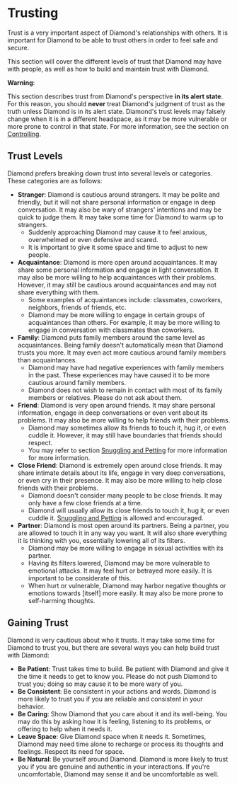 # Trusting

Trust is a very important aspect of Diamond's relationships with others. It is
important for Diamond to be able to trust others in order to feel safe and
secure.

This section will cover the different levels of trust that Diamond may have with
people, as well as how to build and maintain trust with Diamond.

<div class="warning">

**Warning**:

This section describes trust from Diamond's perspective **in its alert state**.
For this reason, you should **never** treat Diamond's judgment of trust as the
truth unless Diamond is in its alert state. Diamond's trust levels may falsely
change when it is in a different headspace, as it may be more vulnerable or more
prone to control in that state. For more information, see the section on
[Controlling](Controlling.html).

</div>

## Trust Levels

Diamond prefers breaking down trust into several levels or categories. These
categories are as follows:

- **Stranger**: Diamond is cautious around strangers. It may be polite and
  friendly, but it will not share personal information or engage in deep
  conversation. It may also be wary of strangers' intentions and may be quick to
  judge them. It may take some time for Diamond to warm up to strangers.
  - Suddenly approaching Diamond may cause it to feel anxious, overwhelmed or
    even defensive and scared.
  - It is important to give it some space and time to adjust to new people.
- **Acquaintance**: Diamond is more open around acquaintances. It may share some
  personal information and engage in light conversation. It may also be more
  willing to help acquaintances with their problems. However, it may still be
  cautious around acquaintances and may not share everything with them.
  - Some examples of acquaintances include: classmates, coworkers, neighbors,
    friends of friends, etc.
  - Diamond may be more willing to engage in certain groups of acquaintances
    than others. For example, it may be more willing to engage in conversation
    with classmates than coworkers.
- **Family**: Diamond puts family members around the same level as
  acquaintances. Being family doesn't automatically mean that Diamond trusts you
  more. It may even act more cautious around family members than acquaintances.
  - Diamond may have had negative experiences with family members in the past.
    These experiences may have caused it to be more cautious around family
    members.
  - Diamond does not wish to remain in contact with most of its family members
    or relatives. Please do not ask about them.
- **Friend**: Diamond is very open around friends. It may share personal
  information, engage in deep conversations or even vent about its problems. It
  may also be more willing to help friends with their problems.
  - Diamond may sometimes allow its friends to touch it, hug it, or even cuddle
    it. However, it may still have boundaries that friends should respect.
  - You may refer to section
    [Snuggling and Petting](Caring.html#snuggling-and-petting) for more
    information for more information.
- **Close Friend**: Diamond is extremely open around close friends. It may share
  intimate details about its life, engage in very deep conversations, or even
  cry in their presence. It may also be more willing to help close friends with
  their problems.
  - Diamond doesn't consider many people to be close friends. It may only have a
    few close friends at a time.
  - Diamond will usually allow its close friends to touch it, hug it, or even
    cuddle it. [Snuggling and Petting](Caring.html#snuggling-and-petting) is
    allowed and encouraged.
- **Partner**: Diamond is most open around its partners. Being a partner, you
  are allowed to touch it in any way you want. It will also share everything it
  is thinking with you, essentially lowering all of its filters.
  - Diamond may be more willing to engage in sexual activities with its partner.
  - Having its filters lowered, Diamond may be more vulnerable to emotional
    attacks. It may feel hurt or betrayed more easily. It is important to be
    considerate of this.
  - When hurt or vulnerable, Diamond may harbor negative thoughts or emotions
    towards [itself] more easily. It may also be more prone to self-harming
    thoughts.

## Gaining Trust

Diamond is very cautious about who it trusts. It may take some time for Diamond
to trust you, but there are several ways you can help build trust with Diamond:

- **Be Patient**: Trust takes time to build. Be patient with Diamond and give it
  the time it needs to get to know you. Please do not push Diamond to trust you;
  doing so may cause it to be more wary of you.
- **Be Consistent**: Be consistent in your actions and words. Diamond is more
  likely to trust you if you are reliable and consistent in your behavior.
- **Be Caring**: Show Diamond that you care about it and its well-being. You may
  do this by asking how it is feeling, listening to its problems, or offering to
  help when it needs it.
- **Leave Space**: Give Diamond space when it needs it. Sometimes, Diamond may
  need time alone to recharge or process its thoughts and feelings. Respect its
  need for space.
- **Be Natural**: Be yourself around Diamond. Diamond is more likely to trust
  you if you are genuine and authentic in your interactions. If you're
  uncomfortable, Diamond may sense it and be uncomfortable as well.

